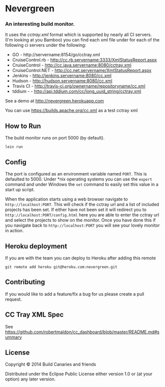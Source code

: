 # Nevergreen

### An interesting build monitor.

It uses the *cctray.xml* format which is supported by nearly all CI servers. (I'm looking at you Bamboo) you can find each xml file under for each of the following ci servers under the following:

* GO - http://servername:8154/go/cctray.xml
* CruiseControl.rb - http://cc.rb.servername:3333/XmlStatusReport.aspx
* CruiseControl - http://cc.java.servername:8080/cctray.xml
* CruiseControl.NET - http://cc.net.servername/XmlStatusReport.aspx
* Jenkins - http://jenkins.servername:8080/cc.xml
* Hudson - http://hudson.servername:8080/cc.xml
* Travis CI - http://travis-ci.org/ownername/repositoryname/cc.xml
* tddium - - http://api.tddium.com/cc/long_uuid_string/cctray.xml

See a demo at http://nevergreen.herokuapp.com

You can use https://builds.apache.org/cc.xml as a test cctray xml

## How to Run

The build monitor runs on port 5000 (by default).

```
lein run
```

## Config

The port is configured as an environment variable named `PORT`. This is defaulted to 5000.
Under *nix operating systems you can use the `export` command and under Windows the `set` command to easily set this value in a start up script.

When the application starts using a web browser navigate to `http://localhost:PORT`. This will check if the cctray url and a list of included projects has been set. If either have not been set it will redirect you to `http://localhost:PORT/config.html` here you are able to enter the cctray url and select the projects to show on the monitor. Once you have done this if you navigate back to `http://localhost:PORT` you will see your lovely monitor in action.

## Heroku deployment

If you are with the team you can deploy to Heroku after adding this remote

`git remote add heroku git@heroku.com:nevergreen.git`

## Contributing

If you would like to add a feature/fix a bug for us please create a pull request.

## CC Tray XML Spec

See https://github.com/robertmaldon/cc_dashboard/blob/master/README.md#summary

## License

Copyright © 2014 Build Canaries and friends

Distributed under the Eclipse Public License either version 1.0 or (at your option) any later version.
